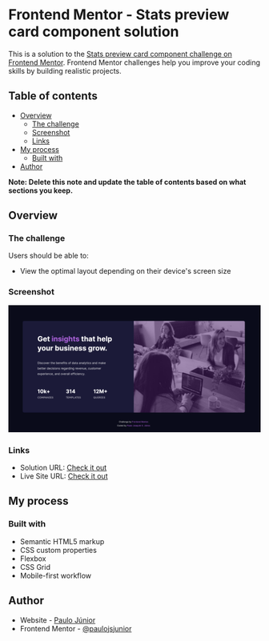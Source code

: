 # Frontend Mentor - Stats preview card component solution

This is a solution to the [Stats preview card component challenge on Frontend Mentor](https://www.frontendmentor.io/challenges/stats-preview-card-component-8JqbgoU62). Frontend Mentor challenges help you improve your coding skills by building realistic projects.

## Table of contents

- [Overview](#overview)
  - [The challenge](#the-challenge)
  - [Screenshot](#screenshot)
  - [Links](#links)
- [My process](#my-process)
  - [Built with](#built-with)
- [Author](#author)

**Note: Delete this note and update the table of contents based on what sections you keep.**

## Overview

### The challenge

Users should be able to:

- View the optimal layout depending on their device's screen size

### Screenshot

![](/images/screenshots/desktop-final-design.png)

### Links

- Solution URL: [Check it out](https://github.com/paulojsjunior/stats-preview-card)
- Live Site URL: [Check it out](https://paulojsjunior.github.io/stats-preview-card/)

## My process

### Built with

- Semantic HTML5 markup
- CSS custom properties
- Flexbox
- CSS Grid
- Mobile-first workflow

## Author

- Website - [Paulo Júnior](https://github.com/paulojsjunior)
- Frontend Mentor - [@paulojsjunior](https://www.frontendmentor.io/profile/paulojsjunior/solutions)
